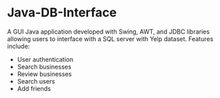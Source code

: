 # Java-DB-Interface
A GUI Java application developed with Swing, AWT, and JDBC libraries allowing users to interface with a SQL server with Yelp dataset. Features include:
- User authentication
- Search businesses
- Review businesses
- Search users
- Add friends
